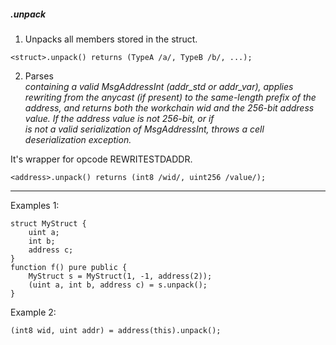 ##### .unpack

1. Unpacks all members stored in the struct.
```
<struct>.unpack() returns (TypeA /a/, TypeB /b/, ...);
```

2. Parses <address> containing a valid MsgAddressInt (addr_std or addr_var), applies rewriting from the anycast (if present) to the same-length prefix of the address, and returns both the workchain wid and the 256-bit address value. If the address value is not 256-bit, or if <address> is not a valid serialization of MsgAddressInt, throws a cell deserialization exception.

It's wrapper for opcode REWRITESTDADDR.

```
<address>.unpack() returns (int8 /wid/, uint256 /value/);
```

----

Examples 1:
```
struct MyStruct {
	uint a;
	int b;
	address c;
}
function f() pure public {
	MyStruct s = MyStruct(1, -1, address(2));
	(uint a, int b, address c) = s.unpack();
}
```

Example 2:
```
(int8 wid, uint addr) = address(this).unpack();
```
